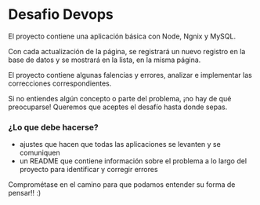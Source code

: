 # Desafio Devops

El proyecto contiene una aplicación básica con Node, Ngnix y MySQL.

Con cada actualización de la página, se registrará un nuevo registro en la base de datos y se mostrará en la lista, en la misma página.

El proyecto contiene algunas falencias y errores, analizar e implementar las correcciones correspondientes.

Si no entiendes algún concepto o parte del problema, ¡no hay de qué preocuparse! Queremos que aceptes el desafío hasta donde sepas.

### ¿Lo que debe hacerse? ### 

 - ajustes que hacen que todas las aplicaciones se levanten y se comuniquen
 - un README que contiene información sobre el problema a lo largo del proyecto para identificar y corregir errores

Comprométase en el camino para que podamos entender su forma de pensar!! :)
 
  